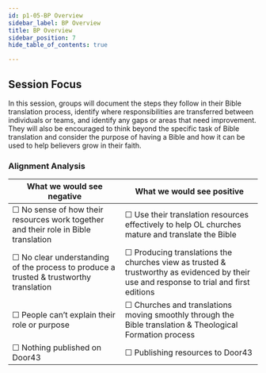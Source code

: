 ```yaml
---
id: p1-05-BP Overview
sidebar_label: BP Overview
title: BP Overview
sidebar_position: 7
hide_table_of_contents: true

---
```


## Session Focus

In this session, groups will document the steps they follow in their Bible translation process, identify where responsibilities are transferred between individuals or teams, and identify any gaps or areas that need improvement. They will also be encouraged to think beyond the specific task of Bible translation and consider the purpose of having a Bible and how it can be used to help believers grow in their faith.

### Alignment Analysis

| **What we would see negative**                                                                    | **What we would see positive**                                                                                                                |
|---------------------------------------------------------------------------------------------------|-----------------------------------------------------------------------------------------------------------------------------------------------|
| &#9744; No sense of how their resources work together and their role in Bible translation         | &#9744; Use their translation resources effectively to help OL churches mature and translate the Bible                                        |
| &#9744; No clear understanding of the process to produce a trusted & trustworthy translation      | &#9744; Producing translations the churches view as trusted & trustworthy as evidenced by their use and response to trial and first editions  |
| &#9744; People can’t explain their role or purpose                                                | &#9744; Churches and translations moving smoothly through the Bible translation & Theological Formation process                               |
| &#9744; Nothing published on Door43                                                               | &#9744; Publishing resources to Door43                                                                                                        |
